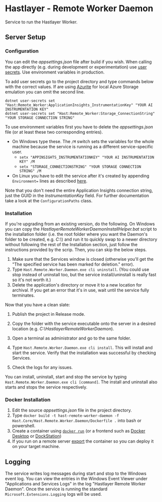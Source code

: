 # Hastlayer - Remote Worker Daemon


Service to run the Hastlayer Worker.


## Server Setup

### Configuration

You can edit the _appsettings.json_ file after build if you wish. When calling the app directly (e.g. during development or experimentation) use [user secrets](https://docs.microsoft.com/en-us/aspnet/core/security/app-secrets?view=aspnetcore-5.0&tabs=windows). Use environment variables in production.

To add user secrets go to the project directory and type commands below with the correct values. If are using [Azurite](https://github.com/Azure/Azurite) for local Azure Storage emulation you can omit the second line.
```shell
dotnet user-secrets set "Hast:Remote_Worker:ApplicationInsights_InstrumentationKey" "YOUR AI INSTRUMENTATION KEY"
dotnet user-secrets set "Hast:Remote_Worker:Storage_ConnectionString" "YOUR STORAGE CONNECTION STRING"
```

To use environment variables first you have to delete the _appsettings.json_ file (or at least these two corresponding entries).
- On Windows type these. The `/M` switch sets the variables for the whole machine because the service is running as a different service-specific user.
  - `setx "APPINSIGHTS_INSTRUMENTATIONKEY" "YOUR AI INSTRUMENTATION KEY" /M`
  - `setx "STORAGE_CONNECTIONSTRING" "YOUR STORAGE CONNECTION STRING" /M`
- On Linux you have to edit the service after it's created by appending `Environment=` lines as described [here](https://www.freedesktop.org/software/systemd/man/systemd.exec.html#Environment=).

Note that you don't need the entire Application Insights connection string, just the GUID in the _InstrumentationKey_ field.
For further documentation take a look at the `ConfigurationPaths` class.


### Installation

If you're upgrading from an existing version, do the following. On Windows you can copy the _HastlayerRemoteWorkerDaemonInstallHelper.bat_ script to the installation folder (i.e. the root folder where you want the Daemon's folder to be created, e.g. *C:\\*) and run it to quickly swap to a newer directory without following the rest of the Installation section, just follow the instructions provided by the scrip. Then, you can skip the below steps.

1. Make sure that the Services window is closed (otherwise you'll get the "The specified service has been marked for deletion." error).
2. Type `Hast.Remote.Worker.Daemon.exe cli uninstall`. (You could use stop instead of uninstall too, but the service install/uninstall is really fast so it's not worth it.)
3. Delete the application's directory or move it to a new location for archival. If you get an error that it's in use, wait until the service fully terminates.

Now that you have a clean slate:
1. Publish the project in Release mode.
2. Copy the folder with the service executable onto the server in a desired location (e.g. _C:\HastlayerRemoteWorkerDaemon_).
3. Open a terminal as administrator and go to the same folder. 
4. Type `Hast.Remote.Worker.Daemon.exe cli install`. This will install and start the service. Verify that the installation was successful by checking Services.

5. Check the logs for any issues.

You can install, uninstall, start and stop the service by typing `Hast.Remote.Worker.Daemon.exe cli [command]`. The install and uninstall also starts and stops the service respectively.


### Docker Installation

1. Edit the source _appsettings.json_ file in the project directory.
2. Type `docker build -t hast-remote-worker-daemon -f Hast.Core/Hast.Remote.Worker.Daemon/Dockerfile .` into bash or powershell.
3. Create a container using [`docker run`](https://docs.docker.com/engine/reference/run/) (or a frontend such as [Docker Desktop](https://www.docker.com/products/docker-desktop) or [DockStation](https://dockstation.io/))
4. If you run on a remote server [export](https://docs.docker.com/engine/reference/commandline/export/) the container so you can deploy it on your target machine.

## Logging

The service writes log messages during start and stop to the Windows event log. You can view the entries in the Windows Event Viewer under "Applications and Services Logs" in the log "Hastlayer Remote Worker Daemon". Once the service is running the standard `Microsoft.Extensions.Logging` logs will be used.
